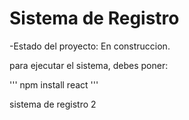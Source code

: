 <h1> Sistema de Registro</h1>

-Estado del proyecto: En construccion.

para ejecutar el sistema, debes poner:

''' npm install react '''

sistema de registro 2

